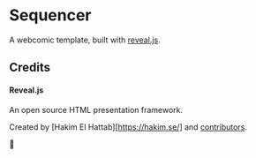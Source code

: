 # Sequencer

A webcomic template, built with [reveal.js].

## Credits

#### Reveal.js

An open source HTML presentation framework.

Created by [Hakim El Hattab][https://hakim.se/] and [contributors](https://github.com/hakimel/reveal.js/graphs/contributors).

💬

[reveal.js]: https://revealjs.com/

